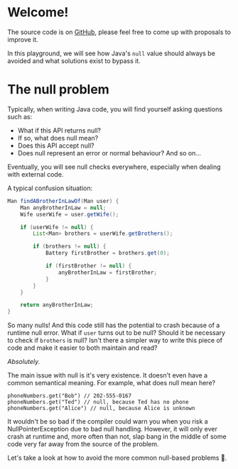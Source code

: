 # Welcome!

The source code is on [GitHub](https://github.com/chickentuna/NullAntipatterns), please feel free to come up with proposals to improve it.

In this playground, we will see how Java's `null` value should always be avoided and what solutions exist to bypass it.

# The null problem

Typically, when writing Java code, you will find yourself asking questions such as:
* What if this API returns null?
* If so, what does null mean?
* Does this API accept null?
* Does null represent an error or normal behaviour?
And so on...

Eventually, you will see null checks everywhere, especially when dealing with external code.

A typical confusion situation:
```java
Man findABrotherInLawOf(Man user) {
    Man anyBrotherInLaw = null;
    Wife userWife = user.getWife();

    if (userWife != null) {
        List<Man> brothers = userWife.getBrothers();

        if (brothers != null) {
            Battery firstBrother = brothers.get(0);

            if (firstBrother != null) {
                anyBrotherInLaw = firstBrother;
            }
        }
    }

    return anyBrotherInLaw;
}
```
So many nulls! And this code still has the potential to crash because of a runtime null error. What if `user` turns out to be null? Should it be necessary to check if `brothers` is null? Isn't there a simpler way to write this piece of code and make it easier to both maintain and read? 

*Absolutely.*

The main issue with null is it's very existence. It doesn't even have a common semantical meaning. For example, what does null mean here?
```
phoneNumbers.get("Bob") // 202-555-0167
phoneNumbers.get("Ted") // null, because Ted has no phone
phoneNumbers.get("Alice") // null, because Alice is unknown
```

It wouldn't be so bad if the compiler could warn you when you risk a NullPointerException due to bad null handling. However, it will only ever crash at runtime and, more often than not, slap bang in the middle of some code very far away from the source of the problem.

Let's take a look at how to avoid the more common null-based problems 🐛.
